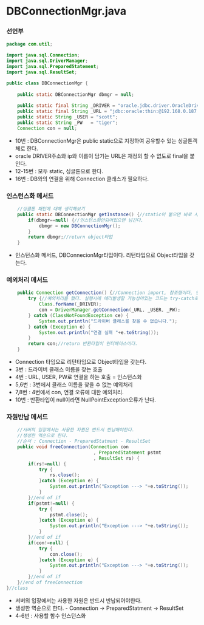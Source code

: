 # DBConnectionMgr.java

### 선언부

```java
package com.util;

import java.sql.Connection;
import java.sql.DriverManager;
import java.sql.PreparedStatement;
import java.sql.ResultSet;

public class DBConnectionMgr {
	
	public static DBConnectionMgr dbmgr = null;
	
	public static final String _DRIVER = "oracle.jdbc.driver.OracleDriver";
	public static final String _URL = "jdbc:oracle:thin:@192.168.0.187:1521:orcl11";
	public static String _USER = "scott";
	public static String _PW   = "tiger";
	Connection con = null;	
```

* 10번 : DBConnectionMgr은 public static으로 지정하여 공유할수 있는 싱글톤객체로 한다.
* oracle DRIVER주소와 ip와 이름이 담기는 URL은 재정의 할 수 없도로 final을 붙인다.
* 12-15번 : 모두 static, 싱글톤으로 한다.
* 16번 : DB와의 연결을 위해 Connection 클래스가 필요하다.

### 인스턴스화 메서드

```java
	//싱클톤 패턴에 대해 생각해보기
	public static DBConnectionMgr getInstance() {//static이 붙으면 바로 사용가능하다.
		if(dbmgr==null) {//인스턴스화안되어있으면 넘긴다.
			dbmgr = new DBConnectionMgr();
		}
		return dbmgr;//return object타입
	}
```

* 인스턴스화 메서드, DBConnecionMgr타입이다. 리턴타입으로 Object타입을 갖는다.

### 예외처리 메서드

```java
	public Connection getConnection() {//Connection import, 참조형이다, 연결
		try {//예외처리를 했다. 실행시에 에러발생할 가능성이있는 코드는 try-catch로 예외처리한다.
			Class.forName(_DRIVER);
			con = DriverManager.getConnection(_URL, _USER, _PW);
		} catch (ClassNotFoundException ce) {
			System.out.println("드라이버 클래스를 찾을 수 없습니다.");
		} catch (Exception e) {
			System.out.println("연결 실패 "+e.toString());
		}
		return con;//return 반환타입이 인터페이스이다.
	}	
```

* Connection 타입으로 리턴타입으로 Object타입을 갖는다.
* 3번 : 드라이버 클래스 이름을 찾는 호출
* 4번 : URL, USER, PW로 연결을 하는 호출 = 인스턴스화
* 5,6번 : 3번에서 클래스 이름을 찾을 수 없는 예외처리
* 7,8번 : 4번에서 con, 연결 오류에 대한 예외처리.
* 10번 : 반환타입이 null이라면 NullPointException오류가 난다.

### 자원반납 메서드

```java
	//서버의 입장에서는 사용한 자원은 반드시 반납해야한다.
	//생성한 역순으로 한다.
	//순서 : Connection - PreparedStatment - ResultSet 
	public void freeConnection(Connection con
								, PreparedStatement pstmt
								, ResultSet rs) {
		if(rs!=null) {
			try {
				rs.close();
			}catch (Exception e) {
				System.out.println("Exception ---> "+e.toString());
			}
		}//end of if
		if(pstmt!=null) {
			try {
				pstmt.close();
			}catch (Exception e) {
				System.out.println("Exception ---> "+e.toString());
			}
		}//end of if
		if(con!=null) {
			try {
				con.close();
			}catch (Exception e) {
				System.out.println("Exception ---> "+e.toString());			
			}
		}//end of if		
	}//end of freeConnection
}//class
```

* 서버의 입장에서는 사용한 자원은 반드시 반납되어야한다.
* 생성한 역순으로 한다. - Connection -&gt; PreparedStatment -&gt; ResultSet
* 4-6번 : 사용할 함수 인스턴스화



